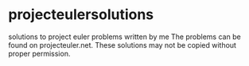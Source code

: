 projecteulersolutions
=====================

solutions to project euler problems written by me
The problems can be found on projecteuler.net. These solutions may not be copied without proper permission.
